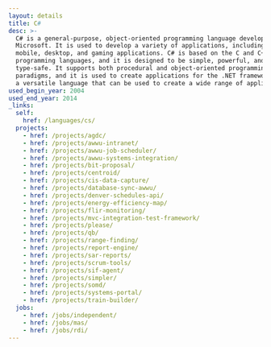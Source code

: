 ```yaml
---
layout: details
title: C#
desc: >-
  C# is a general-purpose, object-oriented programming language developed by
  Microsoft. It is used to develop a variety of applications, including web,
  mobile, desktop, and gaming applications. C# is based on the C and C++
  programming languages, and it is designed to be simple, powerful, and
  type-safe. It supports both procedural and object-oriented programming
  paradigms, and it is used to create applications for the .NET framework. C# is
  a versatile language that can be used to create a wide range of applications.
used_begin_year: 2004
used_end_year: 2014
_links:
  self:
    href: /languages/cs/
  projects:
    - href: /projects/agdc/
    - href: /projects/awwu-intranet/
    - href: /projects/awwu-job-scheduler/
    - href: /projects/awwu-systems-integration/
    - href: /projects/bit-proposal/
    - href: /projects/centroid/
    - href: /projects/cis-data-capture/
    - href: /projects/database-sync-awwu/
    - href: /projects/denver-schedules-api/
    - href: /projects/energy-efficiency-map/
    - href: /projects/flir-monitoring/
    - href: /projects/mvc-integration-test-framework/
    - href: /projects/please/
    - href: /projects/qb/
    - href: /projects/range-finding/
    - href: /projects/report-engine/
    - href: /projects/sar-reports/
    - href: /projects/scrum-tools/
    - href: /projects/sif-agent/
    - href: /projects/simpler/
    - href: /projects/somd/
    - href: /projects/systems-portal/
    - href: /projects/train-builder/
  jobs:
    - href: /jobs/independent/
    - href: /jobs/mas/
    - href: /jobs/rdi/
---
```

